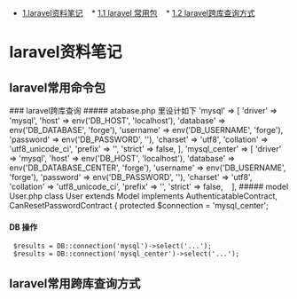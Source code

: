 * [1.laravel资料笔记](#1)
    * [1.1 laravel 常用包](#1.1)
    * [1.2 laravel跨库查询方式](#1.2)
    
<h1 id="1">laravel资料笔记</h1>
<h2 id="1.1">laravel常用命令包</h2>
### laravel跨库查询
##### atabase.php 里设计如下
        'mysql' => [
        'driver'    => 'mysql',
        'host'      => env('DB_HOST', 'localhost'),
        'database'  => env('DB_DATABASE', 'forge'),
        'username'  => env('DB_USERNAME', 'forge'),
        'password'  => env('DB_PASSWORD', ''),
        'charset'   => 'utf8',
        'collation' => 'utf8_unicode_ci',
        'prefix'    => '',
        'strict'    => false,
    ],
    'mysql_center' => [
        'driver'    => 'mysql',
        'host'      => env('DB_HOST', 'localhost'),
        'database'  => env('DB_DATABASE_CENTER', 'forge'),
        'username'  => env('DB_USERNAME', 'forge'),
        'password'  => env('DB_PASSWORD', ''),
        'charset'   => 'utf8',
        'collation' => 'utf8_unicode_ci',
        'prefix'    => '',
        'strict'    => false,
    ],
##### model User.php
    class User extends Model implements AuthenticatableContract, CanResetPasswordContract
    {
    protected $connection = 'mysql_center';
    
#### DB 操作
     $results = DB::connection('mysql')->select('...');
     $results = DB::connection('mysql_center')->select('...');
<h2 id="1.2">laravel常用跨库查询方式</h2>

